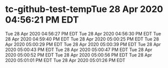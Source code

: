 # tc-github-test-tempTue 28 Apr 2020 04:56:21 PM EDT
Tue 28 Apr 2020 04:56:27 PM EDT
Tue 28 Apr 2020 04:56:30 PM EDT
Tue 28 Apr 2020 04:59:40 PM EDT
Tue 28 Apr 2020 05:00:25 PM EDT
Tue 28 Apr 2020 05:00:29 PM EDT
Tue 28 Apr 2020 05:00:39 PM EDT
Tue 28 Apr 2020 05:00:43 PM EDT
Tue 28 Apr 2020 05:00:47 PM EDT
Tue 28 Apr 2020 05:00:52 PM EDT
Tue 28 Apr 2020 05:00:56 PM EDT
Tue 28 Apr 2020 05:01:01 PM EDT
Tue 28 Apr 2020 05:01:26 PM EDT
